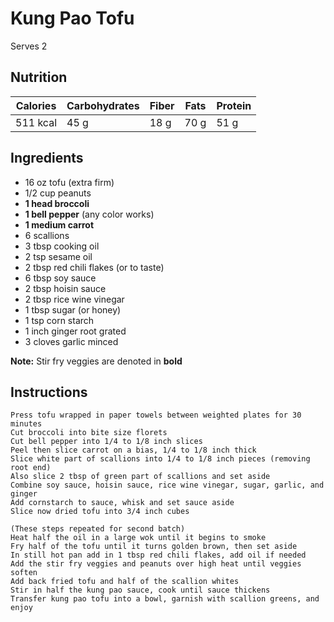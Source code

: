 # Kung Pao Tofu 
Serves 2

## Nutrition

| Calories | Carbohydrates | Fiber | Fats | Protein |
|----------|---------------|-------|------|---------|
| 511 kcal | 45 g          | 18 g  | 70 g | 51 g    |

## Ingredients

* 16 oz tofu (extra firm)
* 1/2 cup peanuts
* **1 head broccoli**
* **1 bell pepper** (any color works)
* **1 medium carrot**
* 6 scallions
* 3 tbsp cooking oil
* 2 tsp sesame oil
* 2 tbsp red chili flakes (or to taste)
* 6 tbsp soy sauce
* 2 tbsp hoisin sauce
* 2 tbsp rice wine vinegar
* 1 tbsp sugar (or honey)
* 1 tsp corn starch
* 1 inch ginger root grated
* 3 cloves garlic minced

**Note:** Stir fry veggies are denoted in **bold**

## Instructions

```
Press tofu wrapped in paper towels between weighted plates for 30 minutes
Cut broccoli into bite size florets
Cut bell pepper into 1/4 to 1/8 inch slices
Peel then slice carrot on a bias, 1/4 to 1/8 inch thick
Slice white part of scallions into 1/4 to 1/8 inch pieces (removing root end) 
Also slice 2 tbsp of green part of scallions and set aside
Combine soy sauce, hoisin sauce, rice wine vinegar, sugar, garlic, and ginger 
Add cornstarch to sauce, whisk and set sauce aside
Slice now dried tofu into 3/4 inch cubes 

(These steps repeated for second batch)
Heat half the oil in a large wok until it begins to smoke
Fry half of the tofu until it turns golden brown, then set aside
In still hot pan add in 1 tbsp red chili flakes, add oil if needed
Add the stir fry veggies and peanuts over high heat until veggies soften
Add back fried tofu and half of the scallion whites
Stir in half the kung pao sauce, cook until sauce thickens
Transfer kung pao tofu into a bowl, garnish with scallion greens, and enjoy
```
